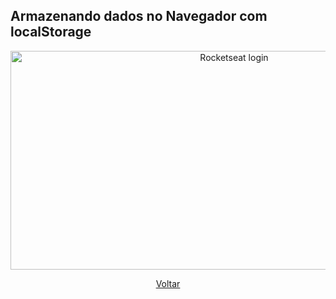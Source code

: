 ## Armazenando dados no Navegador com localStorage ##

<p align="center">
  <img src="https://i.imgur.com/VVsN5cv.png" alt="Rocketseat login" width="700px" height="350">
</p>

<p align="center">
  <a href="https://github.com/AllanCapistrano/Code-Drops">Voltar</a>
</p>